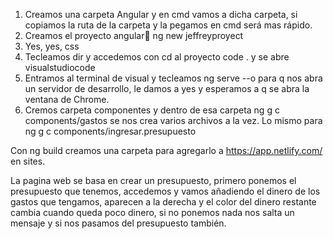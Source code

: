 1.	Creamos una carpeta Angular y en cmd vamos a dicha carpeta, si copiamos la ruta de la carpeta y la pegamos en cmd será mas rápido.
2.	Creamos el proyecto angular ng new jeffreyproyect
3.	Yes, yes, css
4.	Tecleamos dir  y  accedemos con cd al proyecto   code .  y se abre visualstudiocode
5.	Entramos al terminal de visual y tecleamos ng serve --o para q nos abra un servidor de desarrollo, le damos a yes y esperamos a q se abra la ventana de Chrome.
6.	Cremos carpeta componentes y dentro de esa carpeta ng g c components/gastos se nos crea varios archivos a la vez. Lo mismo para ng g c components/ingresar.presupuesto

Con ng build   creamos una carpeta para agregarlo a https://app.netlify.com/ en sites.

La pagina web se basa en crear un presupuesto, primero ponemos el presupuesto que tenemos, accedemos y vamos añadiendo el dinero de los gastos que tengamos, aparecen a la derecha y el color del dinero restante cambia cuando queda poco dinero, si no ponemos nada nos salta un mensaje y si nos pasamos del presupuesto también.
